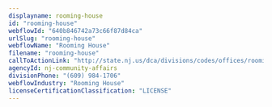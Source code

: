 ```yaml
---
displayname: rooming-house
id: "rooming-house"
webflowId: "640b846742a73c66f87d84ca"
urlSlug: "rooming-house"
webflowName: "Rooming House"
filename: "rooming-house"
callToActionLink: "http://state.nj.us/dca/divisions/codes/offices/roomingboarding.html"
agencyId: nj-community-affairs
divisionPhone: "(609) 984-1706"
webflowIndustry: "Rooming House"
licenseCertificationClassification: "LICENSE"
---
```


